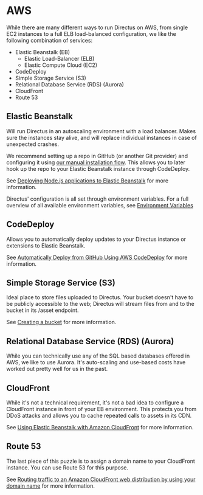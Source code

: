 # AWS

While there are many different ways to run Directus on AWS, from single EC2 instances to a full ELB load-balanced
configuration, we like the following combination of services:

- Elastic Beanstalk (EB)
  - Elastic Load-Balancer (ELB)
  - Elastic Compute Cloud (EC2)
- CodeDeploy
- Simple Storage Service (S3)
- Relational Database Service (RDS) (Aurora)
- CloudFront
- Route 53

## Elastic Beanstalk

Will run Directus in an autoscaling environment with a load balancer. Makes sure the instances stay alive, and will
replace individual instances in case of unexpected crashes.

We recommend setting up a repo in GitHub (or another Git provider) and configuring it using
[our manual installation flow](/getting-started/installation/manual). This allows you to later hook up the repo to your
Elastic Beanstalk instance through CodeDeploy.

See
[Deploying Node.js applications to Elastic Beanstalk](https://docs.aws.amazon.com/elasticbeanstalk/latest/dg/create_deploy_nodejs.html)
for more information.

Directus' configuration is all set through environment variables. For a full overview of all available environment
variables, see [Environment Variables](/configuration/config-options)

## CodeDeploy

Allows you to automatically deploy updates to your Directus instance or extensions to Elastic Beanstalk.

See
[Automatically Deploy from GitHub Using AWS CodeDeploy](https://aws.amazon.com/blogs/devops/automatically-deploy-from-github-using-aws-codedeploy/)
for more information.

## Simple Storage Service (S3)

Ideal place to store files uploaded to Directus. Your bucket doesn't have to be publicly accessible to the web; Directus
will stream files from and to the bucket in its /asset endpoint.

See [Creating a bucket](https://docs.aws.amazon.com/AmazonS3/latest/gsg/CreatingABucket.html) for more information.

## Relational Database Service (RDS) (Aurora)

While you can technically use any of the SQL based databases offered in AWS, we like to use Aurora. It's auto-scaling
and use-based costs have worked out pretty well for us in the past.

## CloudFront

While it's not a technical requirement, it's not a bad idea to configure a CloudFront instance in front of your EB
environment. This protects you from DDoS attacks and allows you to cache repeated calls to assets in its CDN.

See
[Using Elastic Beanstalk with Amazon CloudFront](https://docs.aws.amazon.com/elasticbeanstalk/latest/dg/AWSHowTo.cloudfront.html)
for more information.

## Route 53

The last piece of this puzzle is to assign a domain name to your CloudFront instance. You can use Route 53 for this
purpose.

See
[Routing traffic to an Amazon CloudFront web distribution by using your domain name](https://docs.aws.amazon.com/Route53/latest/DeveloperGuide/routing-to-cloudfront-distribution.html)
for more information.
